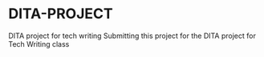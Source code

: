 # DITA-PROJECT
DITA project for tech writing
Submitting this project for the DITA project for Tech Writing class
